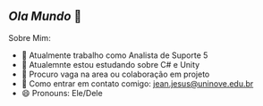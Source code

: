 ## *Ola Mundo* 👋

Sobre Mim:

- 🔭 Atualmente trabalho como Analista de Suporte 5
- 🌱 Atualemnte estou estudando sobre C# e Unity
- 👯 Procuro vaga na area ou colaboração em projeto
- 💬 Como entrar em contato comigo: jean.jesus@uninove.edu.br
- 😄 Pronouns: Ele/Dele
